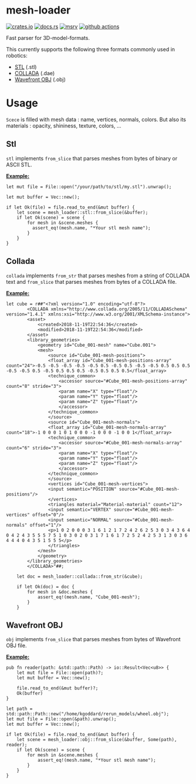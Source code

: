 # mesh-loader

[![crates.io](https://img.shields.io/crates/v/mesh-loader?style=flat-square&logo=rust)](https://crates.io/crates/mesh-loader)
[![docs.rs](https://img.shields.io/badge/docs.rs-mesh--loader-blue?style=flat-square&logo=docs.rs)](https://docs.rs/mesh-loader)
[![msrv](https://img.shields.io/badge/msrv-1.60-blue?style=flat-square&logo=rust)](https://www.rust-lang.org)
[![github actions](https://img.shields.io/github/actions/workflow/status/openrr/mesh-loader/ci.yml?branch=main&style=flat-square&logo=github)](https://github.com/openrr/mesh-loader/actions)

Fast parser for 3D-model-formats.

This currently supports the following three formats commonly used in robotics:

- [STL](https://en.wikipedia.org/wiki/STL_(file_format)) (.stl)
- [COLLADA](https://en.wikipedia.org/wiki/COLLADA) (.dae)
- [Wavefront OBJ](https://en.wikipedia.org/wiki/Wavefront_.obj_file) (.obj)

# Usage
`Scece` is filled with mesh data : name, vertices, normals, colors. But also its materials : opacity, shininess, texture, colors, ...

## Stl
`stl` implements `from_slice` that parses meshes from bytes of binary or ASCII STL.

__<u> Example:</u>__
```
let mut file = File::open("/your/path/to/stl/my.stl").unwrap();

let mut buffer = Vec::new();       

if let Ok(file) = file.read_to_end(&mut buffer) {
    let scene = mesh_loader::stl::from_slice(&buffer);
    if let Ok(scene) = scene {
        for mesh in &scene.meshes {
          assert_eq!(mesh.name, "*Your stl mesh name");
        }
    }
}
```
## Collada
`collada` implements `from_str` that parses meshes from a string of COLLADA text and `from_slice` that parses meshes from bytes of a COLLADA file.

__<u> Example:</u>__
```
let cube = r##"<?xml version="1.0" encoding="utf-8"?>
        <COLLADA xmlns="http://www.collada.org/2005/11/COLLADASchema" version="1.4.1" xmlns:xsi="http://www.w3.org/2001/XMLSchema-instance">
        <asset>
            <created>2018-11-19T22:54:36</created>
            <modified>2018-11-19T22:54:36</modified>
        </asset>
        <library_geometries>
            <geometry id="Cube_001-mesh" name="Cube.001">
            <mesh>
                <source id="Cube_001-mesh-positions">
                <float_array id="Cube_001-mesh-positions-array" count="24">-0.5 -0.5 -0.5 -0.5 -0.5 0.5 -0.5 0.5 -0.5 -0.5 0.5 0.5 0.5 -0.5 -0.5 0.5 -0.5 0.5 0.5 0.5 -0.5 0.5 0.5 0.5</float_array>
                <technique_common>
                    <accessor source="#Cube_001-mesh-positions-array" count="8" stride="3">
                    <param name="X" type="float"/>
                    <param name="Y" type="float"/>
                    <param name="Z" type="float"/>
                    </accessor>
                </technique_common>
                </source>
                <source id="Cube_001-mesh-normals">
                <float_array id="Cube_001-mesh-normals-array" count="18">-1 0 0 0 1 0 1 0 0 0 -1 0 0 0 -1 0 0 1</float_array>
                <technique_common>
                    <accessor source="#Cube_001-mesh-normals-array" count="6" stride="3">
                    <param name="X" type="float"/>
                    <param name="Y" type="float"/>
                    <param name="Z" type="float"/>
                    </accessor>
                </technique_common>
                </source>
                <vertices id="Cube_001-mesh-vertices">
                <input semantic="POSITION" source="#Cube_001-mesh-positions"/>
                </vertices>
                <triangles material="Material-material" count="12">
                <input semantic="VERTEX" source="#Cube_001-mesh-vertices" offset="0"/>
                <input semantic="NORMAL" source="#Cube_001-mesh-normals" offset="1"/>
                <p>1 0 2 0 0 0 3 1 6 1 2 1 7 2 4 2 6 2 5 3 0 3 4 3 6 4 0 4 2 4 3 5 5 5 7 5 1 0 3 0 2 0 3 1 7 1 6 1 7 2 5 2 4 2 5 3 1 3 0 3 6 4 4 4 0 4 3 5 1 5 5 5</p>
                </triangles>
            </mesh>
            </geometry>
        </library_geometries>
        </COLLADA>"##;

    let doc = mesh_loader::collada::from_str(&cube);

    if let Ok(doc) = doc {
        for mesh in &doc.meshes {
            assert_eq!(mesh.name, "Cube_001-mesh");
        }
    }

```

## Wavefront OBJ
`obj` implements `from_slice` that parses meshes from bytes of Wavefront OBJ file.

__<u> Example:</u>__
```
pub fn reader(path: &std::path::Path) -> io::Result<Vec<u8>> {
    let mut file = File::open(path)?;
    let mut buffer = Vec::new();
  
    file.read_to_end(&mut buffer)?;
    Ok(buffer)
}

let path = std::path::Path::new("/home/kgoddard/rerun_models/wheel.obj");
let mut file = File::open(&path).unwrap();
let mut buffer = Vec::new();

if let Ok(file) = file.read_to_end(&mut buffer) {
    let scene = mesh_loader::obj::from_slice(&buffer, Some(path), reader);
    if let Ok(scene) = scene {
        for mesh in &scene.meshes {
            assert_eq!(mesh.name, "*Your stl mesh name");
        }
    }
}
```
